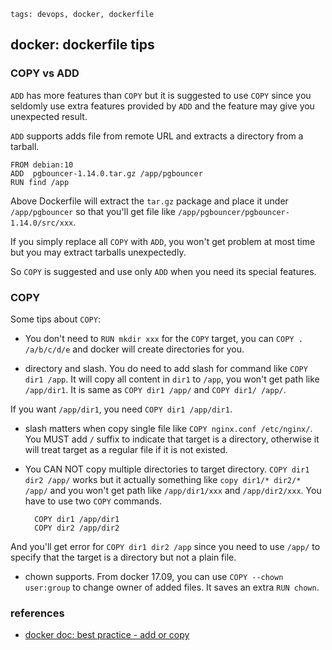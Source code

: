 ```metadata
tags: devops, docker, dockerfile
```

## docker: dockerfile tips


### COPY vs ADD
`ADD` has more features than `COPY` but it is suggested to use `COPY` since you seldomly
 use extra features provided by `ADD` and the feature may give you unexpected result.

`ADD` supports adds file from remote URL and extracts a directory from a tarball.

```
FROM debian:10
ADD  pgbouncer-1.14.0.tar.gz /app/pgbouncer
RUN find /app
```

Above Dockerfile will extract the `tar.gz` package and place it under `/app/pgbouncer` so
 that you'll get file like `/app/pgbouncer/pgbouncer-1.14.0/src/xxx`.

If you simply replace all `COPY` with `ADD`, you won't get problem at most time but you
 may extract tarballs unexpectedly.

So `COPY` is suggested and use only `ADD` when you need its special features.

### COPY
Some tips about `COPY`:

- You don't need to `RUN mkdir xxx` for the `COPY` target, you can `COPY . /a/b/c/d/e`
 and docker will create directories for you.

- directory and slash. You do need to add slash for command like `COPY dir1 /app`.
It will copy all content in `dir1` to `/app`, you won't get path like `/app/dir1`.
It is same as `COPY dir1 /app/` and `COPY dir1/ /app/`.

If you want `/app/dir1`, you need `COPY dir1 /app/dir1`.

- slash matters when copy single file like `COPY nginx.conf /etc/nginx/`. You MUST
 add `/` suffix to indicate that target is a directory, otherwise it will treat
 target as a regular file if it is not existed.

- You CAN NOT copy multiple directories to target directory. `COPY dir1 dir2 /app/`
 works but it actually something like `copy dir1/* dir2/* /app/` and you won't get
 path like `/app/dir1/xxx` and `/app/dir2/xxx`. You have to use two `COPY` commands.

        COPY dir1 /app/dir1
        COPY dir2 /app/dir2

And you'll get error for `COPY dir1 dir2 /app` since you need to use `/app/` to specify
 that the target is a directory but not a plain file.

- chown supports. From docker 17.09, you can use `COPY --chown user:group` to change
 owner of added files. It saves an extra `RUN chown`.

### references
- [docker doc: best practice - add or copy](https://docs.docker.com/develop/develop-images/dockerfile_best-practices/#add-or-copy)
